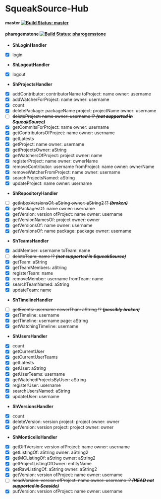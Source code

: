 SqueakSource-Hub
===================

#### master [![Build Status: master](https://travis-ci.org/SWTI2014/SqueakSource-Hub.svg?branch=master)](https://travis-ci.org/SWTI2014/SqueakSource-Hub)
#### pharogemstone [![Build Status: pharogemstone](https://travis-ci.org/SWTI2014/SqueakSource-Hub.svg?branch=pharogemstone)](https://travis-ci.org/SWTI2014/SqueakSource-Hub)

- **ShLoginHandler**
- [X] login
- **ShLogoutHandler**
- [X] logout
- **ShProjectsHandler**
- [X] addContributor: contributorName toProject: name owner: username
- [X] addWatcherForProject: name owner: username
- [X] count
- [X] deletePackage: packageName project: projectName owner: username
- [ ] ~~deleteProject: name owner: username :interrobang: _**(not supported in SqueakSource)**_~~
- [X] getCommitsForProject: name owner: username
- [X] getContributorsOfProject: name owner: username
- [X] getLatests
- [X] getProject: name owner: username
- [X] getProjectsOwner: aString
- [X] getWatchersOfProject: project owner: name
- [X] registerProject: name owner: ownerName
- [X] removeContributor: username fromProject: name owner: ownerName
- [X] removeWatcherFromProject: name owner: username
- [X] searchProjectsNamed: aString
- [X] updateProject: name owner: username
- **ShRepositoryHandler**
- [ ] ~~getInboxVersionsOf: aString owner: aString2 :interrobang: _**(broken)**_~~
- [X] getPackagesOf: name owner: username
- [X] getVersion: version ofProject: name owner: username
- [X] getVersionNamesOf: project owner: owner
- [X] getVersionsOf: name owner: username
- [X] getVersionsOf: name package: package owner: username
- **ShTeamsHandler**
- [X] addMember: username toTeam: name
- [ ] ~~deleteTeam: name  :interrobang: _**(not supported in SqueakSource)**_~~
- [X] getTeam: aString
- [X] getTeamMembers: aString
- [X] registerTeam: name
- [X] removeMember: username fromTeam: name
- [X] searchTeamNamed: aString
- [X] updateTeam: name
- **ShTimelineHandler**
- [ ] ~~getEvents: username newerThan: aString :interrobang: _**(possibly broken)**_~~
- [X] getTimeline: username
- [X] getTimeline: username page: aString
- [X] getWatchingTimeline: username
- **ShUsersHandler**
- [X] count
- [X] getCurrentUser
- [X] getCurrentUserTeams
- [X] getLatests
- [X] getUser: aString
- [X] getUserTeams: username
- [X] getWatchedProjectsByUser: aString
- [X] registerUser: username
- [X] searchUsersNamed: aString
- [X] updateUser: username
- **ShVersionsHandler**
- [X] count
- [X] deleteVersion: version project: project owner: owner
- [X] getVersion: version project: project owner: owner
- **ShMonticelloHandler**
- [X] getDiffVersion: version ofProject: name owner: username
- [X] getListingOf: aString owner: aString2
- [X] getMCListingOf: aString owner: aString2
- [X] getProjectListingOfOwner: entityName
- [X] getRawListingOf: aString owner: aString2
- [X] getVersion: version ofProject: name owner: username
- [ ] ~~headVersion: version ofProject: name owner: username :interrobang: _**(HEAD not supported in Seaside)**_~~
- [X] putVersion: version ofProject: name owner: username
